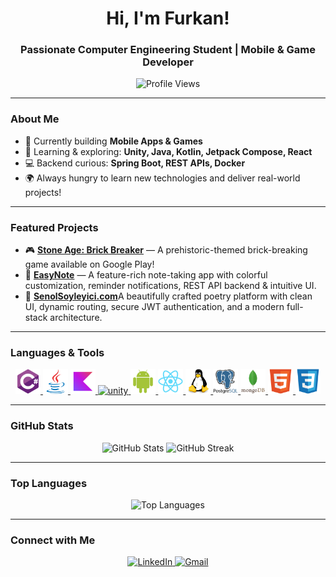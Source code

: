 <h1 align="center"> Hi, I'm Furkan!</h1>
<h3 align="center"> Passionate Computer Engineering Student | Mobile & Game Developer</h3>

<p align="center">
  <img src="https://komarev.com/ghpvc/?username=furkansylyc&label=Profile%20Views&color=0e75b6&style=flat" alt="Profile Views" />
</p>

---

###  About Me

- 🎯 Currently building **Mobile Apps & Games**
- 🔭 Learning & exploring: **Unity, Java, Kotlin, Jetpack Compose, React**
- 💻 Backend curious: **Spring Boot, REST APIs, Docker**
- 🌍 Always hungry to learn new technologies and deliver real-world projects!

---

###  Featured Projects

<ul>
  <li>
    🎮 <a href="https://play.google.com/store/apps/details?id=com.RaGame.StoneAge" target="_blank"><b>Stone Age: Brick Breaker</b></a> — A prehistoric-themed brick-breaking game available on Google Play!
  </li>
  <li>
    📝 <a href="https://play.google.com/store/apps/details?id=com.furkansoyleyici.easynote" target="_blank"><b>EasyNote</b></a> — A feature-rich note-taking app with colorful customization, reminder notifications, REST API backend & intuitive UI.
  </li>
<li>
    📝 <a href="https://www.senolsoyleyici.com.tr/" target="_blank"><b>SenolSoyleyici.com</b></a>A beautifully crafted poetry platform with clean UI, dynamic routing, secure JWT authentication, and a modern full-stack architecture.
  </li>
</ul>

---

###  Languages & Tools

<p align="center">
  <a href="https://learn.microsoft.com/en-us/dotnet/csharp/" target="_blank" rel="noreferrer"> <img src="https://raw.githubusercontent.com/devicons/devicon/master/icons/csharp/csharp-original.svg" alt="csharp" width="40" height="40"/> </a>
  <a href="https://www.java.com" target="_blank" rel="noreferrer"> <img src="https://raw.githubusercontent.com/devicons/devicon/master/icons/java/java-original.svg" alt="java" width="40" height="40"/> </a>
  <a href="https://kotlinlang.org/" target="_blank" rel="noreferrer"> <img src="https://raw.githubusercontent.com/devicons/devicon/master/icons/kotlin/kotlin-original.svg" alt="kotlin" width="40" height="40"/> </a>
  <a href="https://unity.com/" target="_blank" rel="noreferrer"> <img src="https://www.vectorlogo.zone/logos/unity3d/unity3d-icon.svg" alt="unity" width="40" height="40"/> </a>
  <a href="https://developer.android.com/jetpack/compose" target="_blank" rel="noreferrer"> <img src="https://raw.githubusercontent.com/devicons/devicon/master/icons/android/android-original.svg" alt="android" width="40" height="40"/> </a>
  <a href="https://reactjs.org/" target="_blank" rel="noreferrer"> <img src="https://raw.githubusercontent.com/devicons/devicon/master/icons/react/react-original.svg" alt="react" width="40" height="40"/> </a>
  <a href="https://www.linux.org/" target="_blank" rel="noreferrer"> <img src="https://raw.githubusercontent.com/devicons/devicon/master/icons/linux/linux-original.svg" alt="linux" width="40" height="40"/> </a>
  <a href="https://www.postgresql.org" target="_blank" rel="noreferrer"> <img src="https://raw.githubusercontent.com/devicons/devicon/master/icons/postgresql/postgresql-original-wordmark.svg" alt="postgresql" width="40" height="40"/> </a>
  <a href="https://www.mongodb.com/" target="_blank" rel="noreferrer"> <img src="https://raw.githubusercontent.com/devicons/devicon/master/icons/mongodb/mongodb-original-wordmark.svg" alt="mongodb" width="40" height="40"/> </a>
  <a href="https://developer.mozilla.org/en-US/docs/Web/HTML" target="_blank" rel="noreferrer"> <img src="https://raw.githubusercontent.com/devicons/devicon/master/icons/html5/html5-original.svg" alt="html5" width="40" height="40"/> </a>
  <a href="https://developer.mozilla.org/en-US/docs/Web/CSS" target="_blank" rel="noreferrer"> <img src="https://raw.githubusercontent.com/devicons/devicon/master/icons/css3/css3-original.svg" alt="css3" width="40" height="40"/> </a>
</p>

---

###  GitHub Stats

<p align="center">
  <img src="https://github-readme-stats.vercel.app/api?username=furkansylyc&show_icons=true&theme=radical" alt="GitHub Stats" />
  <img src="https://github-readme-streak-stats.herokuapp.com/?user=furkansylyc&theme=radical" alt="GitHub Streak" />
</p>

---

###  Top Languages

<p align="center">
  <img src="https://github-readme-stats.vercel.app/api/top-langs/?username=furkansylyc&layout=compact&theme=radical" alt="Top Languages" />
</p>

---

###  Connect with Me

<p align="center">
  <a href="https://www.linkedin.com/in/furkansylyc/" target="_blank"> <img src="https://www.vectorlogo.zone/logos/linkedin/linkedin-icon.svg" alt="LinkedIn" width="40" height="40"/> </a>
  <a href="mailto:soyleyicifurkan@gmail.com" target="_blank"> <img src="https://www.vectorlogo.zone/logos/gmail/gmail-icon.svg" alt="Gmail" width="40" height="40"/> </a>
</p>
